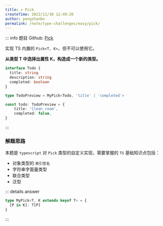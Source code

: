 ```yaml
---
title: ✔️ Pick
createTime: 2022/11/30 12:49:20
author: pengzhanbo
permalink: /note/type-challenges/easy/pick/
---
```


::: info 题目
Github: [Pick](https://github.com/type-challenges/type-challenges/blob/main/questions/00004-easy-pick/)

实现 TS 内置的 `Pick<T, K>`，但不可以使用它。

**从类型 T 中选择出属性 K，构造成一个新的类型。**

```ts
interface Todo {
  title: string
  description: string
  completed: boolean
}

type TodoPreview = MyPick<Todo, 'title' | 'completed'>

const todo: TodoPreview = {
    title: 'Clean room',
    completed: false,
}
```
:::

### 解题思路

本题是 `typescript` 对 `Pick` 类型的自定义实现，需要掌握的 `TS` 基础知识点包括：

- 对象类型的 `索引签名`
- 字符串字面量类型
- 联合类型
- 泛型

::: details answer
```ts
type MyPick<T, K extends keyof T> = {
  [P in K]: T[P]
}
```
:::
